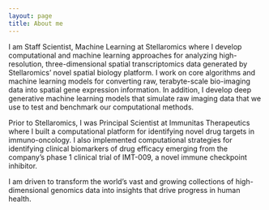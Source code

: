 ```yaml
--- 
layout: page
title: About me 
---
```


I am Staff Scientist, Machine Learning at Stellaromics where I develop computational and machine learning approaches for analyzing high-resolution, three-dimensional spatial transcriptomics data generated by Stellaromics’ novel spatial biology platform. I work on core algorithms and machine learning models for converting raw, terabyte-scale bio-imaging data into spatial gene expression information. In addition, I develop deep generative machine learning models that simulate raw imaging data that we use to test and benchmark our computational methods.

Prior to Stellaromics, I was Principal Scientist at Immunitas Therapeutics where I built a computational platform for identifying novel drug targets in immuno-oncology. I also implemented computational strategies for identifying clinical biomarkers of drug efficacy emerging from the company’s phase 1 clinical trial of IMT-009, a novel immune checkpoint inhibitor.

I am driven to transform the world’s vast and growing collections of high-dimensional genomics data into insights that drive progress in human health.
